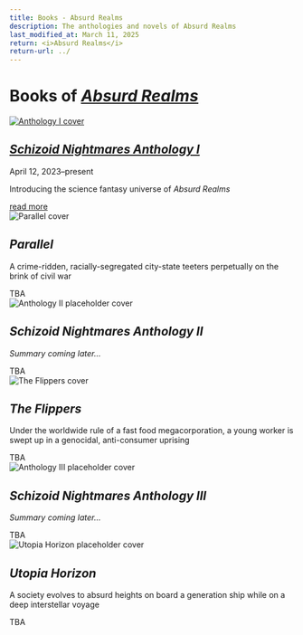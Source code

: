 ```yaml
---
title: Books - Absurd Realms
description: The anthologies and novels of Absurd Realms
last_modified_at: March 11, 2025
return: <i>Absurd Realms</i>
return-url: ../
---
```


# Books of *[Absurd Realms](../)*

<div class="feature" markdown=0>
  <a href="../anthology-i/"><img src="/assets/images/ar/anthology-i/anthology_i_small.jpg" alt="Anthology I cover"></a>
  <div>
    <h2><i><a href="../anthology-i/">Schizoid Nightmares Anthology I</a></i></h2>
    <p class="cap">April 12, 2023–present</p>
    <p>Introducing the science fantasy universe of <i>Absurd Realms</i></p>
    <div><a href="../anthology-i/">read more</a></div>
  </div>
</div>

<div class="feature" markdown=0>
  <img src="/assets/images/ar/parallel/parallel_small.jpg" alt="Parallel cover">
  <div>
    <h2><i>Parallel</i></h2>
    <p>A crime-ridden, racially-segregated city-state teeters perpetually on the brink of civil war</p>
    <div>TBA</div>
  </div>
</div>

<div class="feature" markdown=0>
  <img src="/assets/images/ar/anthology-ii/anthology_ii_placeholder_small.jpg" alt="Anthology II placeholder cover">
  <div>
    <h2><i>Schizoid Nightmares Anthology II</i></h2>
    <p><i class="faded">Summary coming later…</i></p>
    <div>TBA</div>
  </div>
</div>

<div class="feature" markdown=0>
  <img src="/assets/images/ar/the-flippers/the_flippers_small.jpg" alt="The Flippers cover">
  <div>
    <h2><i>The Flippers</i></h2>
    <p>Under the worldwide rule of a fast food megacorporation, a young worker is swept up in a genocidal, anti-consumer uprising</p>
    <div>TBA</div>
  </div>
</div>

<div class="feature" markdown=0>
  <img src="/assets/images/ar/anthology-iii/anthology_iii_placeholder_small.jpg" alt="Anthology III placeholder cover">
  <div>
    <h2><i>Schizoid Nightmares Anthology III</i></h2>
    <p><i class="faded">Summary coming later…</i></p>
    <div>TBA</div>
  </div>
</div>

<div class="feature" markdown=0>
  <img src="/assets/images/ar/utopia-horizon/utopia_horizon_placeholder_small.jpg" alt="Utopia Horizon placeholder cover">
  <div>
    <h2><i>Utopia Horizon</i></h2>
    <p>A society evolves to absurd heights on board a generation ship while on a deep interstellar voyage</p>
    <div>TBA</div>
  </div>
</div>